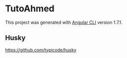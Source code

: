 # TutoAhmed

This project was generated with [Angular CLI](https://github.com/angular/angular-cli) version 1.7.1.

## Husky
https://github.com/typicode/husky
 